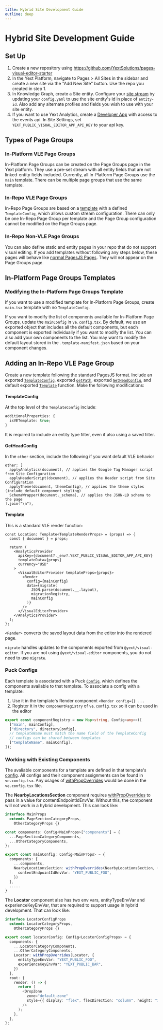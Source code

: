 ```yaml
---
title: Hybrid Site Development Guide
outline: deep
---
```


# Hybrid Site Development Guide

## Set Up

1. Create a new repository using https://github.com/YextSolutions/pages-visual-editor-starter
2. In the Yext Platform, navigate to Pages > All Sites in the sidebar and create a new site
   via the "Add New Site" button. Use the repo you created in step 1.
3. In Knowledge Graph, create a Site entity.
   Configure your [site stream](https://hitchhikers.yext.com/docs/pages/site-configuration/?target=site-stream)
   by updating your `config.yaml` to use the site entity's id in place of `entity-id`.
   Also add any alternate profiles and fields you wish to use with your site entity.
4. If you want to use Yext Analytics, create a [Developer App](https://hitchhikers.yext.com/tracks/platform/pl240-developer-console/01-intro-to-the-developer-console-apps/)
   with access to the events api. In Site Settings, set `YEXT_PUBLIC_VISUAL_EDITOR_APP_API_KEY`
   to your api key.

## Types of Page Groups

### In-Platform VLE Page Groups

In-Platform Page Groups can be created on the Page Groups page in the Yext platform.
They use a pre-set stream with all entity fields that are not linked-entity fields included.
Currently, all In-Platform Page Groups use the `main` template. There can be multiple
page groups that use the same template.

### In-Repo VLE Page Groups

In-Repo Page Groups are based on a [template](https://hitchhikers.yext.com/docs/pages/templates/)
with a defined `TemplateConfig`, which allows custom stream configuration.
There can only be one In-Repo Page Group per template and the Page Group configuration
cannot be modified on the Page Groups page.

### In-Repo Non-VLE Page Groups

You can also define static and entity pages in your repo that do not support visual editing.
If you add templates without following any steps below, these pages will behave like
[normal PagesJS Pages](https://hitchhikers.yext.com/docs/pages/templates/).
They will not appear on the Page Groups page.

## In-Platform Page Groups Templates

### Modifying the In-Platform Page Groups Template

If you want to use a modified template for In-Platform Page Groups,
create `main.tsx` template with no `TemplateConfig`.

If you want to modify the list of components available for In-Platform Page Groups,
update the `mainConfig` in `ve.config.tsx`. By default, we use an exported
object that includes all the default components, but each component is exported
individually if you want to modify the list. You can also add your own components
to the list. You may want to modify the default layout stored in the
`.template-manifest.json` based on your component changes.

## Adding an In-Repo VLE Page Group

Create a new template following the standard PagesJS format.
Include an exported [`TemplateConfig`](https://hitchhikers.yext.com/docs/pages/templates/?target=stream-configuration-properties),
exported [`getPath`](https://hitchhikers.yext.com/docs/pages/templates/?target=getpath-getpath-templateprops),
exported [`GetHeadConfig`](https://hitchhikers.yext.com/docs/pages/templates/?target=getheadconfig-getheadconfig-templaterenderprops),
and default exported [`Template`](https://hitchhikers.yext.com/docs/pages/templates/?target=maintemplate-template-templaterenderprops) function.
Make the following modifications:

#### TemplateConfig

At the top level of the `TemplateConfig` include:

```ts
additionalProperties: {
  isVETemplate: true;
}
```

It is required to include an entity type filter, even if also using a saved filter.

#### GetHeadConfig

In the `other` section, include the following if you want default VLE behavior

```
other: [
  applyAnalytics(document), // applies the Google Tag Manager script from Site Configuration
  applyHeaderScript(document), // applies the Header script from Site Configuration
  applyTheme(document, themeConfig), // applies the theme styles (include default component styling)
  SchemaWrapper(document._schema), // applies the JSON-LD schema to the page
].join("\n"),
```

#### Template

This is a standard VLE render function:

```tsx
const Location: Template<TemplateRenderProps> = (props) => {
  const { document } = props;

  return (
    <AnalyticsProvider
      apiKey={document?._env?.YEXT_PUBLIC_VISUAL_EDITOR_APP_API_KEY}
      templateData={props}
      currency="USD"
    >
      <VisualEditorProvider templateProps={props}>
        <Render
          config={mainConfig}
          data={migrate(
            JSON.parse(document.__.layout),
            migrationRegistry,
            mainConfig
          )}
        />
      </VisualEditorProvider>
    </AnalyticsProvider>
  );
};
```

`<Render>` converts the saved layout data from the editor into the rendered page.

`migrate` handles updates to the components exported from `@yext/visual-editor`. If you are not using `@yext/visual-editor` components, you do not need to use `migrate`.

### Puck Configs

Each template is associated with a Puck [`Config`](https://puckeditor.com/docs/api-reference/configuration/config),
which defines the components available to that template. To associate a config with a template:

1. Use it in the template's Render component `<Render config={} ...`
2. Register it in the `componentRegistry` of `ve.config.tsx` so it can be used in the editor

```ts
export const componentRegistry = new Map<string, Config<any>>([
  ["main", mainConfig],
  ["directory", directoryConfig],
  // templateName must match the name field of the TemplateConfig
  // configs can be shared between templates
  ["templateName", mainConfig],
]);
```

### Working with Existing Components

The avaliable components for a template are defined in that template's [config](#puck-configs). All configs and their component assignments can be found in `ve.config.tsx`. Any usages of [withPropOverrides](../utils/README.md#withpropoverrides) would be done in the `ve.config.tsx` file.

The **NearbyLocationsSection** component requires [withPropOverrides](../utils/README.md#withpropoverrides) to pass in a value for contentEndpointIdEnvVar. Without this, the component will not work in a hybrid development. This can look like:

```ts
interface MainProps
  extends PageSectionCategoryProps,
    OtherCategoryProps {}

const components: Config<MainProps>["components"] = {
  ...PageSectionCategoryComponents,
  ...OtherCategoryComponents,
};

export const mainConfig: Config<MainProps> = {
  components: {
    ...components,
    NearbyLocationsSection: withPropOverrides(NearbyLocationsSection, {
      contentEndpointIdEnvVar: "YEXT_PUBLIC_FOO",
    })
  },
  .....
}
```

The **Locator** component also has two env vars, entityTypeEnvVar and experienceKeyEnvVar, that are required to support usage in hybrid development. That can look like:

```ts
interface LocatorConfigProps
  extends LocatorCategoryProps,
    OtherCategoryProps {}

export const locatorConfig: Config<LocatorConfigProps> = {
  components: {
    ...LocatorCategoryComponents,
    ...OtherCategoryComponents,
    Locator: withPropOverrides(Locator, {
      entityTypeEnvVar: "YEXT_PUBLIC_FOO",
      experienceKeyEnvVar: "YEXT_PUBLIC_BAR",
    })
  },
  root: {
    render: () => {
      return (
        <DropZone
          zone="default-zone"
          style={{ display: "flex", flexDirection: "column", height: "100vh" }}
        />
      );
    },
  },
};
```
